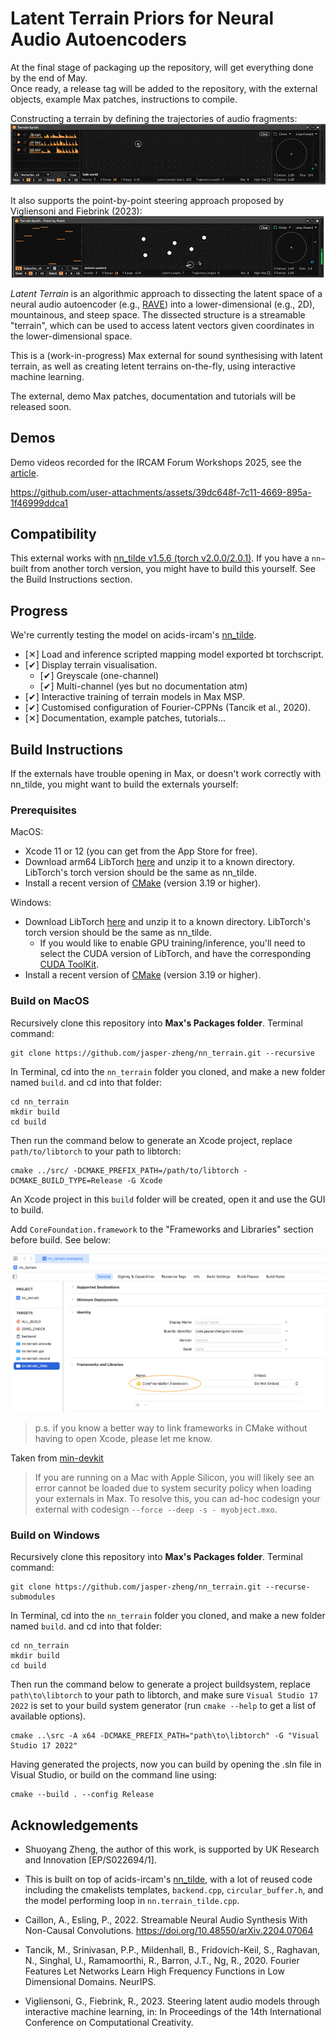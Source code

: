 # Latent Terrain Priors for Neural Audio Autoencoders

At the final stage of packaging up the repository, will get everything done by the end of May.  
Once ready, a release tag will be added to the repository, with the external objects, example Max patches, instructions to compile.

Constructing a terrain by defining the trajectories of audio fragments:  
![cppn](./assets/terrain_training_cppn_s.gif)   

It also supports the point-by-point steering approach proposed by Vigliensoni and Fiebrink (2023):    
![cppn](./assets/terrain_training_points_s.gif)   

*Latent Terrain* is an algorithmic approach to dissecting the latent space of a neural audio autoencoder (e.g., [RAVE](https://github.com/acids-ircam/RAVE)) into a lower-dimensional (e.g., 2D), mountainous, and steep space. The dissected structure is a streamable "terrain", which can be used to access latent vectors given coordinates in the lower-dimensional space.

This is a (work-in-progress) Max external for sound synthesising with latent terrain, as well as creating letent terrains on-the-fly, using interactive machine learning.  

The external, demo Max patches, documentation and tutorials will be released soon.

## Demos

Demo videos recorded for the IRCAM Forum Workshops 2025, see the [article](https://forum.ircam.fr/article/detail/latent-terrain-dissecting-the-latent-space-of-neural-audio-autoencoder-by-shuoyang-jasper-zheng/).  


https://github.com/user-attachments/assets/39dc648f-7c11-4669-895a-1f46999ddca1

## Compatibility

This external works with [nn_tilde v1.5.6 (torch v2.0.0/2.0.1)](https://github.com/acids-ircam/nn_tilde/releases/tag/v1.5.6). If you have a `nn~` built from another torch version, you might have to build this yourself. See the Build Instructions section.


## Progress   

We're currently testing the model on acids-ircam's [nn_tilde](https://github.com/acids-ircam/nn_tilde).  

- [✕︎] Load and inference scripted mapping model exported bt torchscript.   
- [✔︎] Display terrain visualisation.  
  - [✔︎] Greyscale (one-channel)   
  - [✔︎] Multi-channel (yes but no documentation atm)   
- [✔︎] Interactive training of terrain models in Max MSP.   
- [✔︎] Customised configuration of Fourier-CPPNs (Tancik et al., 2020).  
- [✕︎] Documentation, example patches, tutorials...  


## Build Instructions

If the externals have trouble opening in Max, or doesn't work correctly with nn_tilde, you might want to build the externals yourself:

### Prerequisites

MacOS: 
 - Xcode 11 or 12 (you can get from the App Store for free).
 - Download arm64 LibTorch [here](https://pytorch.org/get-started/locally/) and unzip it to a known directory. LibTorch's torch version should be the same as nn_tilde.
 - Install a recent version of [CMake](https://cmake.org/download/) (version 3.19 or higher).

Windows:
 - Download LibTorch [here](https://pytorch.org/get-started/locally/) and unzip it to a known directory. LibTorch's torch version should be the same as nn_tilde.  
   - If you would like to enable GPU training/inference, you'll need to select the CUDA version of LibTorch, and have the corresponding [CUDA ToolKit](https://developer.nvidia.com/cuda-toolkit).  
 - Install a recent version of [CMake](https://cmake.org/download/) (version 3.19 or higher).  

### Build on MacOS

Recursively clone this repository into **Max's Packages folder**. Terminal command:

```
git clone https://github.com/jasper-zheng/nn_terrain.git --recursive
```

In Terminal, cd into the `nn_terrain` folder you cloned, and make a new folder named `build`. and cd into that folder:

```
cd nn_terrain
mkdir build
cd build
```

Then run the command below to generate an Xcode project, replace `path/to/libtorch` to your path to libtorch:

```
cmake ../src/ -DCMAKE_PREFIX_PATH=/path/to/libtorch -DCMAKE_BUILD_TYPE=Release -G Xcode 
```

An Xcode project in this `build` folder will be created, open it and use the GUI to build.

Add `CoreFoundation.framework` to the "Frameworks and Libraries" section before build. See below:

<img src="assets/macbuild.png" width="800px"></img>

> p.s. if you know a better way to link frameworks in CMake without having to open Xcode, please let me know.

Taken from [min-devkit](https://github.com/Cycling74/min-devkit/tree/main)

> If you are running on a Mac with Apple Silicon, you will likely see an error cannot be loaded due to system security policy when loading your externals in Max. To resolve this, you can ad-hoc codesign your external with codesign `--force --deep -s - myobject.mxo`.

### Build on Windows

Recursively clone this repository into **Max's Packages folder**. Terminal command:

```
git clone https://github.com/jasper-zheng/nn_terrain.git --recurse-submodules
```

In Terminal, cd into the `nn_terrain` folder you cloned, and make a new folder named `build`. and cd into that folder:

```
cd nn_terrain
mkdir build
cd build
```

Then run the command below to generate a project buildsystem, replace `path\to\libtorch` to your path to libtorch, and make sure `Visual Studio 17 2022` is set to your build system generator (run `cmake --help` to get a list of available options).

```
cmake ..\src -A x64 -DCMAKE_PREFIX_PATH="path\to\libtorch" -G "Visual Studio 17 2022"
```

Having generated the projects, now you can build by opening the .sln file in Visual Studio, or build on the command line using:

```
cmake --build . --config Release
```

## Acknowledgements

 - Shuoyang Zheng, the author of this work, is supported by UK Research and Innovation [EP/S022694/1].

 - This is built on top of acids-ircam's [nn_tilde](https://github.com/acids-ircam/nn_tilde), with a lot of reused code including the cmakelists templates, `backend.cpp`, `circular_buffer.h`, and the model performing loop in `nn.terrain_tilde.cpp`.  
 - Caillon, A., Esling, P., 2022. Streamable Neural Audio Synthesis With Non-Causal Convolutions. https://doi.org/10.48550/arXiv.2204.07064  
 - Tancik, M., Srinivasan, P.P., Mildenhall, B., Fridovich-Keil, S., Raghavan, N., Singhal, U., Ramamoorthi, R., Barron, J.T., Ng, R., 2020. Fourier Features Let Networks Learn High Frequency Functions in Low Dimensional Domains. NeurIPS.  
 - Vigliensoni, G., Fiebrink, R., 2023. Steering latent audio models through interactive machine learning, in: In Proceedings of the 14th International Conference on Computational Creativity.  

